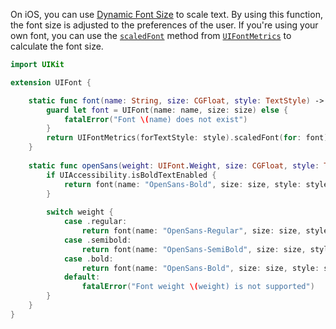 On iOS, you can use [Dynamic Font Size](https://developer.apple.com/documentation/uikit/uifont/scaling_fonts_automatically) to scale text. By using this function, the font size is adjusted to the preferences of the user. If you're using your own font, you can use the [`scaledFont`](https://developer.apple.com/documentation/uikit/uifontmetrics/2877385-scaledfont) method from [`UIFontMetrics`](https://developer.apple.com/documentation/uikit/uifontmetrics) to calculate the font size.

```swift
import UIKit

extension UIFont {

    static func font(name: String, size: CGFloat, style: TextStyle) -> UIFont {
        guard let font = UIFont(name: name, size: size) else {
            fatalError("Font \(name) does not exist")
        }
        return UIFontMetrics(forTextStyle: style).scaledFont(for: font)
    }
    
    static func openSans(weight: UIFont.Weight, size: CGFloat, style: TextStyle) -> UIFont {
        if UIAccessibility.isBoldTextEnabled {
            return font(name: "OpenSans-Bold", size: size, style: style)
        }
        
        switch weight {
            case .regular:
                return font(name: "OpenSans-Regular", size: size, style: style)
            case .semibold:
                return font(name: "OpenSans-SemiBold", size: size, style: style)
            case .bold:
                return font(name: "OpenSans-Bold", size: size, style: style)
            default:
                fatalError("Font weight \(weight) is not supported")
        }
    }
}
```
